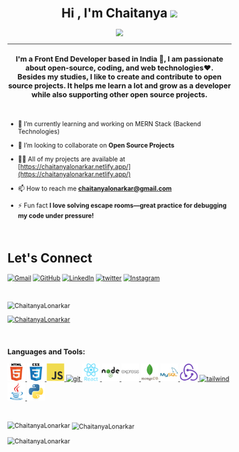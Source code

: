 <!--<img align="center" src="https://drive.google.com/file/d/1fviNSKL-W3RNOuvMlMP6G1QKPDLCfzup/view?usp=drive_link](https://drive.google.com/file/d/1fviNSKL-W3RNOuvMlMP6G1QKPDLCfzup/view?usp=sharing" alt="html5" width="100" height="100"/> -->
<h1 align="center">Hi , I'm Chaitanya <img src="https://media.giphy.com/media/hvRJCLFzcasrR4ia7z/giphy.gif" width="35"></h1>
<p align="center">
<!--   <a href="https://github.com/ChaitanyaLonarkar"><img src="https://readme-typing-svg.herokuapp.com?lines=Front+End+Developer;JavaScript%20|%20Angular%20|%20React%20Enthusiast;Always%20learning%20new%20things&center=true&width=500&height=50"></a> -->
  <a href="https://github.com/ChaitanyaLonarkar"><img src="https://readme-typing-svg.herokuapp.com?font=Poppins&pause=1000&color=14F774&random=false&width=435&lines=Fronted+Developer+%F0%9F%98%8A;Soon+Full+Stack+Developer+%F0%9F%98%81%20&center=true&width=500&height=50"></a>
</p>
<hr/>
<!-- I am a Junior at Fr. CRCE pursuing B.E. in CSE. I like to Code, Design, Innovate and Experiment. I am an enthusiastic and a social person who loves to take up new challenges and learn new skills. I love meeting new people, exchanging ideas and spreading knowledge and positivity. -->

<h3 align="center">
I'm a Front End Developer based in India 🙏, I am passionate about open-source, coding, and web technologies❤️. <br />
	Besides my studies, I like to create and contribute to open source projects. It helps me learn a lot and grow as a developer while also supporting other open source projects.
</h3>
<br>
<!-- <div align="center">
<div align="center">
  <a href="https://open.spotify.com/user/6s6pbtefezpookh8gwnkko15v">
    <img src="https://readme-spotify-tingz.vercel.app/api/now-playing">
  </a>
</div>
[![Profile Hits](https://hits.sh/github.com/ChaitanyaLonarkar.svg)](https://hits.sh/github.com/ChaitanyaLonarkar/)
</div> --> 


- 🔭 I’m currently learning and working on MERN Stack (Backend Technologies)

- 👯 I’m looking to collaborate on **Open Source Projects**

- 👨‍💻 All of my projects are available at [https://chaitanyalonarkar.netlify.app/](https://chaitanyalonarkar.netlify.app/)

- 📫 How to reach me **chaitanyalonarkar@gmail.com**

- ⚡ Fun fact **I love solving escape rooms—great practice for debugging my code under pressure!**

<br>
<h1 align="left">Let's Connect</h1>
<p align="left">
  <!-- <a href=""><img src="https://img.icons8.com/bubbles/50/000000/web.png" alt="Website"/></a> -->
	<a href="mailto:chaitanyalonarkar@gmail.com"><img src="https://img.icons8.com/bubbles/50/000000/gmail.png" title='Gmail' alt="Gmail"/></a>
	<a href="https://github.com/ChaitanyaLonarkar"><img src="https://img.icons8.com/bubbles/50/000000/github.png" title='GitHub' alt="GitHub"/></a>
	<a href="https://in.linkedin.com/in/chaitanya-lonarkar-581960244"><img src="https://img.icons8.com/bubbles/50/000000/linkedin.png" title='LinkedIn' alt="LinkedIn"/></a>
	 <a href="https://twitter.com/CLonarkar24"><img src="https://img.icons8.com/bubbles/50/000000/twitter-circled.png" title='Twitter' alt="twitter"/></a> 
	<!--<a href="https://stackoverflow.com/users/13516564/jay"><img src="https://img.icons8.com/bubbles/50/000000/module.png" title='Stack Overflow' alt="stack overflow"/></a>  -->
	 <a href="https://www.instagram.com/mr_perfect2409/"><img src="https://img.icons8.com/bubbles/50/000000/instagram.png" alt="Instagram"/></a>
	<!--<a href=""><img src="https://img.icons8.com/bubbles/50/000000/youtube.png" alt="Youtube"/></a> -->
	
</p>
<br>
<p align="left"> <img src="https://komarev.com/ghpvc/?username=ChaitanyaLonarkar&label=Profile%20views&color=0e75b6&style=flat" alt="ChaitanyaLonarkar" /> </p>

<p align="left"> <a href="https://github.com/ryo-ma/github-profile-trophy"><img src="https://github-profile-trophy.vercel.app/?username=ChaitanyaLonarkar" alt="ChaitanyaLonarkar" /></a> </p>
<br>
<h3 align="left">Languages and Tools:</h3>
<p align="left"> 
	<a href="https://www.w3.org/html/" target="_blank" rel="noreferrer"> <img src="https://raw.githubusercontent.com/devicons/devicon/master/icons/html5/html5-original-wordmark.svg" alt="html5" width="40" height="40"/> </a> 
	<a href="https://www.w3schools.com/css/" target="_blank" rel="noreferrer"> <img src="https://raw.githubusercontent.com/devicons/devicon/master/icons/css3/css3-original-wordmark.svg" alt="css3" width="40" height="40"/> </a> 
	<a href="https://developer.mozilla.org/en-US/docs/Web/JavaScript" target="_blank" rel="noreferrer"> <img src="https://raw.githubusercontent.com/devicons/devicon/master/icons/javascript/javascript-original.svg" alt="javascript" width="40" height="40"/> </a> 
	<a href="https://git-scm.com/" target="_blank" rel="noreferrer"> <img src="https://www.vectorlogo.zone/logos/git-scm/git-scm-icon.svg" alt="git" width="40" height="40"/> </a> 
<!-- 	<a href="https://www.linux.org/" target="_blank" rel="noreferrer"> <img src="https://raw.githubusercontent.com/devicons/devicon/master/icons/linux/linux-original.svg" alt="linux" width="40" height="40"/> </a>  -->
	<a href="https://reactjs.org/" target="_blank" rel="noreferrer"> <img src="https://raw.githubusercontent.com/devicons/devicon/master/icons/react/react-original-wordmark.svg" alt="react" width="40" height="40"/> </a> 
	<a href="https://nodejs.org" target="_blank" rel="noreferrer"> <img src="https://raw.githubusercontent.com/devicons/devicon/master/icons/nodejs/nodejs-original-wordmark.svg" alt="nodejs" width="40" height="40"/> </a> 
	<a href="https://expressjs.com" target="_blank" rel="noreferrer"> <img src="https://raw.githubusercontent.com/devicons/devicon/master/icons/express/express-original-wordmark.svg" alt="express" width="40" height="40"/> </a>   
	<a href="https://www.mongodb.com/" target="_blank" rel="noreferrer"> <img src="https://raw.githubusercontent.com/devicons/devicon/master/icons/mongodb/mongodb-original-wordmark.svg" alt="mongodb" width="40" height="40"/> </a> 
	<a href="https://www.mysql.com/" target="_blank" rel="noreferrer"> <img src="https://raw.githubusercontent.com/devicons/devicon/master/icons/mysql/mysql-original-wordmark.svg" alt="mysql" width="40" height="40"/> </a> 
<!-- 	<a href="https://reactnative.dev/" target="_blank" rel="noreferrer"> <img src="https://reactnative.dev/img/header_logo.svg" alt="reactnative" width="40" height="40"/> </a>  -->
	<a href="https://redux.js.org" target="_blank" rel="noreferrer"> <img src="https://raw.githubusercontent.com/devicons/devicon/master/icons/redux/redux-original.svg" alt="redux" width="40" height="40"/> </a> 
<!-- 	<a href="https://sass-lang.com" target="_blank" rel="noreferrer"> <img src="https://raw.githubusercontent.com/devicons/devicon/master/icons/sass/sass-original.svg" alt="sass" width="40" height="40"/> </a>  -->
	<a href="https://tailwindcss.com/" target="_blank" rel="noreferrer"> <img src="https://www.vectorlogo.zone/logos/tailwindcss/tailwindcss-icon.svg" alt="tailwind" width="40" height="40"/> </a> 
<!-- 	<a href="https://www.typescriptlang.org/" target="_blank" rel="noreferrer"> <img src="https://raw.githubusercontent.com/devicons/devicon/master/icons/typescript/typescript-original.svg" alt="typescript" width="40" height="40"/> </a> -->
	<a href="https://www.java.com" target="_blank" rel="noreferrer"> <img src="https://raw.githubusercontent.com/devicons/devicon/master/icons/java/java-original.svg" alt="java" width="40" height="40"/> </a>
	<a href="https://www.python.org" target="_blank" rel="noreferrer"> <img src="https://raw.githubusercontent.com/devicons/devicon/master/icons/python/python-original.svg" alt="python" width="40" height="40"/> </a>
</p>
<br>
<p><img align="left" src="https://github-readme-stats.vercel.app/api/top-langs?username=ChaitanyaLonarkar&show_icons=true&locale=en&layout=compact" alt="ChaitanyaLonarkar" /></p>

<p>&nbsp;<img align="center" src="https://github-readme-stats.vercel.app/api?username=ChaitanyaLonarkar&show_icons=true&locale=en" alt="ChaitanyaLonarkar" /></p>

<p><img align="center" src="https://github-readme-streak-stats.herokuapp.com/?user=ChaitanyaLonarkar&" alt="ChaitanyaLonarkar" /></p>
